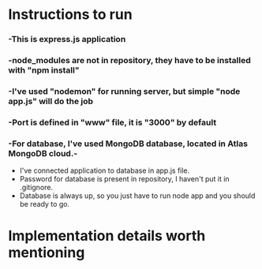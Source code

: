 # Instructions to run
### -This is express.js application
### -node_modules are not in repository, they have to be installed with "npm install"
### -I've used "nodemon" for running server, but simple "node app.js" will do the job
### -Port is defined in "www" file, it is "3000" by default
### -For database, I've used MongoDB database, located in Atlas MongoDB cloud.-
- I've connected application to database in app.js file.
- Password for database is present in repository, I haven't put it in .gitignore.
- Database is always up, so you just have to run node app and you should be ready to go.

# Implementation details worth mentioning




